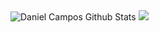 

 <img src="https://github-readme-stats.vercel.app/api?username=DanielCamposs98&show_icons=true&include_all_commits=true&theme=default" alt="Daniel Campos Github  Stats" />
 <img  src="https://github-readme-stats.vercel.app/api/top-langs/?username=DanielCamposs98&layout=compact&theme=default" />

